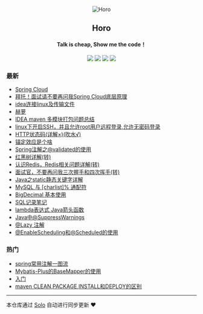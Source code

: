 <p align="center"><img alt="Horo" src="https://static.b3log.org/images/brand/solo-32.png"></p><h2 align="center">
Horo
</h2>

<h4 align="center">Talk is cheap, Show me the code！</h4>
<p align="center"><a title="Horo" target="_blank" href="https://github.com/horo15936689479/solo-blog"><img src="https://img.shields.io/github/last-commit/horo15936689479/solo-blog.svg?style=flat-square&color=FF9900"></a>
<a title="GitHub repo size in bytes" target="_blank" href="https://github.com/horo15936689479/solo-blog"><img src="https://img.shields.io/github/repo-size/horo15936689479/solo-blog.svg?style=flat-square"></a>
<a title="Solo Version" target="_blank" href="https://github.com/b3log/solo/releases"><img src="https://img.shields.io/badge/solo-3.6.5-f1e05a.svg?style=flat-square&color=blueviolet"></a>
<a title="Hits" target="_blank" href="https://github.com/b3log/hits"><img src="https://hits.b3log.org/horo15936689479/solo-blog.svg"></a></p>

### 最新

* [Spring Cloud](http://www.horo.tech/articles/2019/11/12/1573553183608.html)
* [拜托！面试请不要再问我Spring Cloud底层原理](http://www.horo.tech/articles/2019/11/12/1573553075006.html)
* [idea连接linux及传输文件](http://www.horo.tech/articles/2019/11/08/1573206352563.html)
* [赫萝](http://www.horo.tech/articles/2019/11/05/1572937895112.html)
* [IDEA maven 多模块打包问题总结](http://www.horo.tech/articles/2019/11/05/1572936957394.html)
* [linux下开启SSH，并且允许root用户远程登录,允许无密码登录](http://www.horo.tech/articles/2019/10/30/1572416049381.html)
* [HTTP状态码(详解×)(吹水√)](http://www.horo.tech/articles/2019/10/24/1571889206076.html)
* [锚定效应是个啥](http://www.horo.tech/articles/2019/10/23/1571816285916.html)
* [Spring注解之@validated的使用](http://www.horo.tech/articles/2019/10/21/1571628741124.html)
* [红黑树详解(转)](http://www.horo.tech/articles/2019/10/18/1571386368417.html)
* [认识Redis，Redis相关问题详解(转)](http://www.horo.tech/articles/2019/10/18/1571385609869.html)
* [面试官，不要再问我三次握手和四次挥手(转)](http://www.horo.tech/articles/2019/10/18/1571385087981.html)
* [Java之static静态关键字详解](http://www.horo.tech/articles/2019/10/18/1571371145994.html)
* [MySQL 与 [charlist]% 通配符](http://www.horo.tech/articles/2019/10/17/1571281995405.html)
* [BigDecimal 基本使用](http://www.horo.tech/articles/2019/10/15/1571134511938.html)
* [SQL记录笔记](http://www.horo.tech/articles/2019/10/14/1571048092348.html)
* [lambda表达式 Java箭头函数](http://www.horo.tech/articles/2019/10/14/1571048052201.html)
* [Java中@SuppressWarnings](http://www.horo.tech/articles/2019/10/14/1571037875755.html)
* [@Lazy 注解](http://www.horo.tech/articles/2019/10/14/1571024891130.html)
* [@EnableScheduling和@Scheduled的使用](http://www.horo.tech/articles/2019/10/14/1571019807791.html)

### 热门

* [spring常用注解一图流](http://www.horo.tech/articles/2019/10/11/1570761909077.html)
* [Mybatis-Plus的BaseMapper的使用](http://www.horo.tech/articles/2019/10/09/1570604231491.html)
* [入门](http://www.horo.tech/articles/2019/10/09/1570590249496.html)
* [maven CLEAN,PACKAGE,INSTALL和DEPLOY的区别](http://www.horo.tech/articles/2019/10/10/1570680667397.html)



---

本仓库通过 [Solo](https://github.com/b3log/solo) 自动进行同步更新 ❤️ 